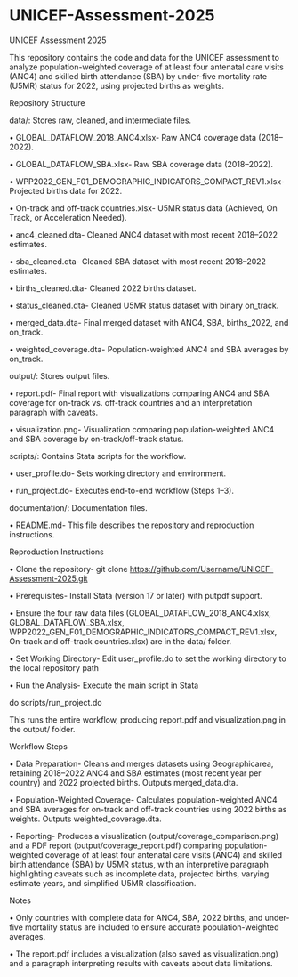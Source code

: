 # UNICEF-Assessment-2025



UNICEF Assessment 2025

This repository contains the code and data for the UNICEF assessment to analyze population-weighted coverage of at least four antenatal care visits (ANC4) and skilled birth attendance (SBA) by under-five mortality rate (U5MR) status for 2022, using projected births as weights.

Repository Structure

data/: Stores raw, cleaned, and intermediate files.

•	GLOBAL\_DATAFLOW\_2018\_ANC4.xlsx- Raw ANC4 coverage data (2018–2022).

•	GLOBAL\_DATAFLOW\_SBA.xlsx- Raw SBA coverage data (2018–2022).

•	WPP2022\_GEN\_F01\_DEMOGRAPHIC\_INDICATORS\_COMPACT\_REV1.xlsx- Projected births data for 2022.

•	On-track and off-track countries.xlsx- U5MR status data (Achieved, On Track, or Acceleration Needed).

•	anc4\_cleaned.dta- Cleaned ANC4 dataset with most recent 2018–2022 estimates.

•	sba\_cleaned.dta- Cleaned SBA dataset with most recent 2018–2022 estimates.

•	births\_cleaned.dta- Cleaned 2022 births dataset.

•	status\_cleaned.dta- Cleaned U5MR status dataset with binary on\_track.

•	merged\_data.dta- Final merged dataset with ANC4, SBA, births\_2022, and on\_track.

•	weighted\_coverage.dta- Population-weighted ANC4 and SBA averages by on\_track.

output/: Stores output files.

•	report.pdf- Final report with visualizations comparing ANC4 and SBA coverage for on-track vs. off-track countries and an interpretation paragraph with caveats.

•	visualization.png- Visualization comparing population-weighted ANC4 and SBA coverage by on-track/off-track status.

scripts/: Contains Stata scripts for the workflow.

•	user\_profile.do- Sets working directory and environment.

•	run\_project.do- Executes end-to-end workflow (Steps 1–3).

documentation/: Documentation files.

•	README.md- This file describes the repository and reproduction instructions.

Reproduction Instructions

•	Clone the repository- git clone https://github.com/Username/UNICEF-Assessment-2025.git

•	Prerequisites- Install Stata (version 17 or later) with putpdf support.

•	Ensure the four raw data files (GLOBAL\_DATAFLOW\_2018\_ANC4.xlsx, GLOBAL\_DATAFLOW\_SBA.xlsx, WPP2022\_GEN\_F01\_DEMOGRAPHIC\_INDICATORS\_COMPACT\_REV1.xlsx, On-track and off-track countries.xlsx) are in the data/ folder. 

•	Set Working Directory- Edit user\_profile.do to set the working directory to the local repository path 

•	Run the Analysis- Execute the main script in Stata

do scripts/run\_project.do

This runs the entire workflow, producing report.pdf and visualization.png in the output/ folder.

Workflow Steps

•	Data Preparation- Cleans and merges datasets using Geographicarea, retaining 2018–2022 ANC4 and SBA estimates (most recent year per country) and 2022 projected births. Outputs merged\_data.dta.

•	Population-Weighted Coverage- Calculates population-weighted ANC4 and SBA averages for on-track and off-track countries using 2022 births as weights. Outputs weighted\_coverage.dta.

•	Reporting- Produces a visualization (output/coverage\_comparison.png) and a PDF report (output/coverage\_report.pdf) comparing population-weighted coverage of at least four antenatal care visits (ANC4) and skilled birth attendance (SBA) by U5MR status, with an interpretive paragraph highlighting caveats such as incomplete data, projected births, varying estimate years, and simplified U5MR classification.

Notes

•	Only countries with complete data for ANC4, SBA, 2022 births, and under-five mortality status are included to ensure accurate population-weighted averages.

•	The report.pdf includes a visualization (also saved as visualization.png) and a paragraph interpreting results with caveats about data limitations.





